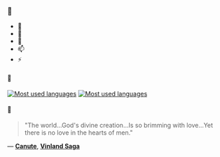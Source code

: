 ### 👋

- 🔭
- 🌱
- 💬
- 📫
- ⚡

#### 🧏

[![Most used languages](https://github-readme-stats-aynah.vercel.app/api/top-langs/?username=aynh&theme=solarized-dark&langs_count=6&layout=compact&hide_title=true)](https://github.com/anuraghazra/github-readme-stats#gh-dark-mode-only)
[![Most used languages](https://github-readme-stats-aynah.vercel.app/api/top-langs/?username=aynh&theme=solarized-light&langs_count=6&layout=compact&hide_title=true)](https://github.com/anuraghazra/github-readme-stats#gh-light-mode-only)

#### 💬

> "The world...God's divine creation...Is so brimming with love...Yet there is no love in the hearts of men."

&mdash; [**Canute**](https://myanimelist.net/character.php?q=Canute&cat=character), [**Vinland Saga**](https://myanimelist.net/search/all?q=Vinland%20Saga&cat=all)
